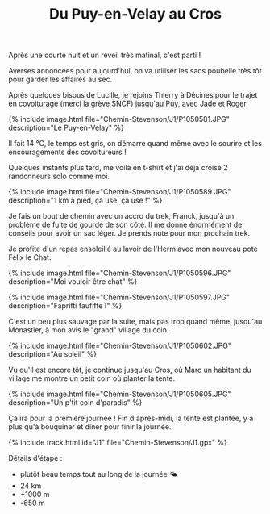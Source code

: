 ﻿---
title: "Du Puy-en-Velay au Cros"
permalink: /Chemin-Stevenson/J1/
sidebar:
  nav: "chemin_stevenson"
enable_tracks: true
---

Après une courte nuit et un réveil très matinal, c'est parti !

Averses annoncées pour aujourd'hui, on va utiliser les sacs poubelle très tôt pour garder les affaires au sec.

Après quelques bisous de Lucille, je rejoins Thierry à Décines pour le trajet en covoiturage (merci la grève SNCF) jusqu'au Puy, avec Jade et Roger.

{% include image.html file="Chemin-Stevenson/J1/P1050581.JPG" description="Le Puy-en-Velay" %}

Il fait 14 °C, le temps est gris, on démarre quand même avec le sourire et les encouragements des covoitureurs !

Quelques instants plus tard, me voilà en t-shirt et j'ai déjà croisé 2 randonneurs solo comme moi.

{% include image.html file="Chemin-Stevenson/J1/P1050589.JPG" description="1 km à pied, ça use, ça use !" %}

Je fais un bout de chemin avec un accro du trek, Franck, jusqu'à un problème de fuite de gourde de son côté.
Il me donne énormément de conseils pour avoir un sac léger. Je prends note pour mon prochain trek.

Je profite d'un repas ensoleillé au lavoir de l'Herm avec mon nouveau pote Félix le Chat.

{% include image.html file="Chemin-Stevenson/J1/P1050596.JPG" description="Moi vouloir être chat" %}

{% include image.html file="Chemin-Stevenson/J1/P1050597.JPG" description="Faprifti faufiffe !" %}

C'est un peu plus sauvage par la suite, mais pas trop quand même, jusqu'au Monastier, à mon avis le "grand" village du coin.

{% include image.html file="Chemin-Stevenson/J1/P1050602.JPG" description="Au soleil" %}

Vu qu'il est encore tôt, je continue jusqu'au Cros, où Marc un habitant du village me montre un petit coin où planter la tente.

{% include image.html file="Chemin-Stevenson/J1/P1050605.JPG" description="Un p'tit coin d'paradis" %}

Ça ira pour la première journée ! Fin d'après-midi, la tente est plantée, y a plus qu'à bouquiner et dîner pour finir la journée.

{% include track.html id="J1" file="Chemin-Stevenson/J1.gpx" %}

Détails d'étape :
* plutôt beau temps tout au long de la journée :sun_behind_small_cloud:
* 24 km
* +1000 m
* -650 m
